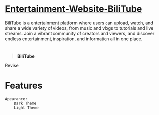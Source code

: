 # [Entertainment-Website-BiliTube](https://fierrez.github.io/Entertainment-Website-FP/)
BiliTube is a entertainment platform where users can upload, watch, and share a wide variety of videos, 
from music and vlogs to tutorials and live streams. Join a vibrant community of creators and viewers, and discover endless entertainment, inspiration, and information all in one place.


# 
>**[BiliTube](https://fierrez.github.io/Entertainment-Website-FP/)**

Revise

# Features
    Apearance:
        Dark Theme
        Light Theme
    